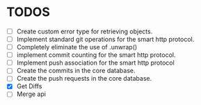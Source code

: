 # TODOS

* [ ] Create custom error type for retrieving objects.
* [ ] Implement standard git operations for the smart http protocol.
* [ ] Completely eliminate the use of .unwrap()
* [ ] implement commit counting for the smart http protocol.
* [ ] Implement push association for the smart http protocol
* [ ] Create the commits in the core database.
* [ ] Create the push requests in the core database.
* [X] Get Diffs
* [ ] Merge api